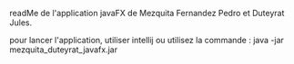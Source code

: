 readMe de l'application javaFX de Mezquita Fernandez Pedro et Duteyrat Jules.

pour lancer l'application, utiliser intellij ou utilisez la commande : java -jar mezquita_duteyrat_javafx.jar

